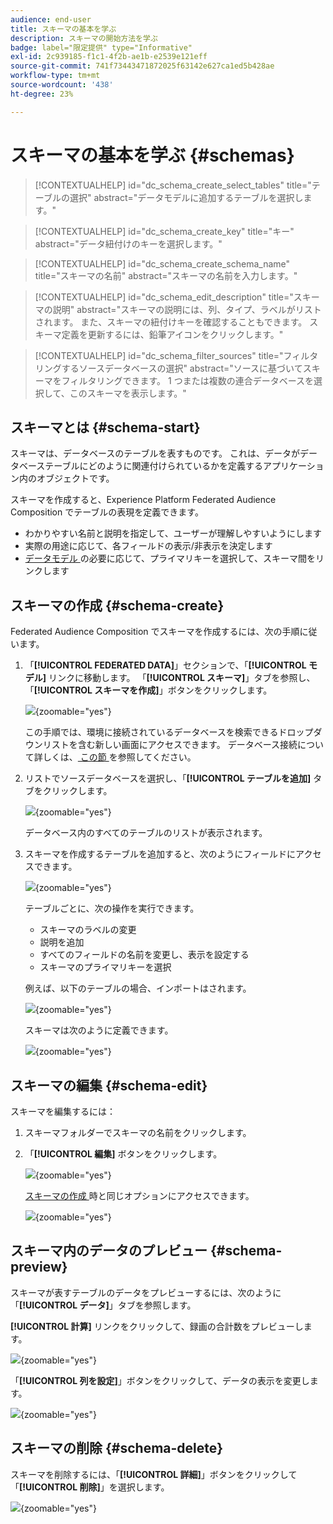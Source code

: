 ```yaml
---
audience: end-user
title: スキーマの基本を学ぶ
description: スキーマの開始方法を学ぶ
badge: label="限定提供" type="Informative"
exl-id: 2c939185-f1c1-4f2b-ae1b-e2539e121eff
source-git-commit: 741f73443471872025f63142e627ca1ed5b428ae
workflow-type: tm+mt
source-wordcount: '438'
ht-degree: 23%

---
```


# スキーマの基本を学ぶ {#schemas}

>[!CONTEXTUALHELP]
>id="dc_schema_create_select_tables"
>title="テーブルの選択"
>abstract="データモデルに追加するテーブルを選択します。"

>[!CONTEXTUALHELP]
>id="dc_schema_create_key"
>title="キー"
>abstract="データ紐付けのキーを選択します。"

>[!CONTEXTUALHELP]
>id="dc_schema_create_schema_name"
>title="スキーマの名前"
>abstract="スキーマの名前を入力します。"


>[!CONTEXTUALHELP]
>id="dc_schema_edit_description"
>title="スキーマの説明"
>abstract="スキーマの説明には、列、タイプ、ラベルがリストされます。 また、スキーマの紐付けキーを確認することもできます。 スキーマ定義を更新するには、鉛筆アイコンをクリックします。"

>[!CONTEXTUALHELP]
>id="dc_schema_filter_sources"
>title="フィルタリングするソースデータベースの選択"
>abstract="ソースに基づいてスキーマをフィルタリングできます。 1 つまたは複数の連合データベースを選択して、このスキーマを表示します。"

## スキーマとは {#schema-start}

スキーマは、データベースのテーブルを表すものです。 これは、データがデータベーステーブルにどのように関連付けられているかを定義するアプリケーション内のオブジェクトです。

スキーマを作成すると、Experience Platform Federated Audience Composition でテーブルの表現を定義できます。

* わかりやすい名前と説明を指定して、ユーザーが理解しやすいようにします
* 実際の用途に応じて、各フィールドの表示/非表示を決定します
* [ データモデル ](../data-management/gs-models.md#data-model-start) の必要に応じて、プライマリキーを選択して、スキーマ間をリンクします

## スキーマの作成 {#schema-create}

Federated Audience Composition でスキーマを作成するには、次の手順に従います。

1. 「**[!UICONTROL FEDERATED DATA]**」セクションで、「**[!UICONTROL モデル]** リンクに移動します。 「**[!UICONTROL スキーマ]**」タブを参照し、「**[!UICONTROL スキーマを作成]**」ボタンをクリックします。

   ![](assets/schema_create.png){zoomable="yes"}

   この手順では、環境に接続されているデータベースを検索できるドロップダウンリストを含む新しい画面にアクセスできます。 データベース接続について詳しくは、[ この節 ](../connections/connections.md#connections-fdb) を参照してください。

1. リストでソースデータベースを選択し、「**[!UICONTROL テーブルを追加]** タブをクリックします。

   ![](assets/schema_tables.png){zoomable="yes"}

   データベース内のすべてのテーブルのリストが表示されます。

1. スキーマを作成するテーブルを追加すると、次のようにフィールドにアクセスできます。

   ![](assets/schema_fields.png){zoomable="yes"}

   テーブルごとに、次の操作を実行できます。

   * スキーマのラベルの変更
   * 説明を追加
   * すべてのフィールドの名前を変更し、表示を設定する
   * スキーマのプライマリキーを選択

   例えば、以下のテーブルの場合、インポートはされます。

   ![](assets/schema_lumaorder.png){zoomable="yes"}

   スキーマは次のように定義できます。

   ![](assets/schema_lumaorders.png){zoomable="yes"}

## スキーマの編集 {#schema-edit}

スキーマを編集するには：

1. スキーマフォルダーでスキーマの名前をクリックします。

1. 「**[!UICONTROL 編集]** ボタンをクリックします。

   ![](assets/schema_edit.png){zoomable="yes"}

   [ スキーマの作成 ](#schema-create) 時と同じオプションにアクセスできます。

   ![](assets/schema_edit_orders.png){zoomable="yes"}

## スキーマ内のデータのプレビュー {#schema-preview}

スキーマが表すテーブルのデータをプレビューするには、次のように「**[!UICONTROL データ]**」タブを参照します。

**[!UICONTROL 計算]** リンクをクリックして、録画の合計数をプレビューします。

![](assets/schema_data.png){zoomable="yes"}

「**[!UICONTROL 列を設定]**」ボタンをクリックして、データの表示を変更します。

![](assets/schema_columns.png){zoomable="yes"}

## スキーマの削除 {#schema-delete}

スキーマを削除するには、「**[!UICONTROL 詳細]**」ボタンをクリックして「**[!UICONTROL 削除]**」を選択します。

![](assets/schema_delete.png){zoomable="yes"}
